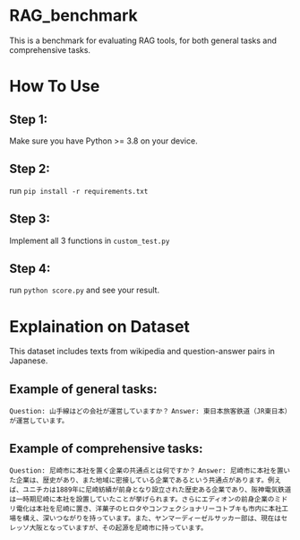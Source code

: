 # RAG_benchmark
This is a benchmark for evaluating RAG tools, for both general tasks and comprehensive tasks.
# How To Use
## Step 1:
Make sure you have Python >= 3.8 on your device.
## Step 2:
run `pip install -r requirements.txt`
## Step 3:
Implement all 3 functions in `custom_test.py`
## Step 4:
run `python score.py` and see your result.
# Explaination on Dataset
This dataset includes texts from wikipedia and question-answer pairs in Japanese.
## Example of general tasks:
`Question: 山手線はどの会社が運営していますか？`
`Answer: 東日本旅客鉄道（JR東日本）が運営しています。`
## Example of comprehensive tasks:
`Question: 尼崎市に本社を置く企業の共通点とは何ですか？`
`Answer: 尼崎市に本社を置いた企業は、歴史があり、また地域に密接している企業であるという共通点があります。例えば、ユニチカは1889年に尼崎紡績が前身となり設立された歴史ある企業であり、阪神電気鉄道は一時期尼崎に本社を設置していたことが挙げられます。さらにエディオンの前身企業のミドリ電化は本社を尼崎に置き、洋菓子のヒロタやコンフェクショナリーコトブキも市内に本社工場を構え、深いつながりを持っています。また、ヤンマーディーゼルサッカー部は、現在はセレッソ大阪となっていますが、その起源を尼崎市に持っています。`

